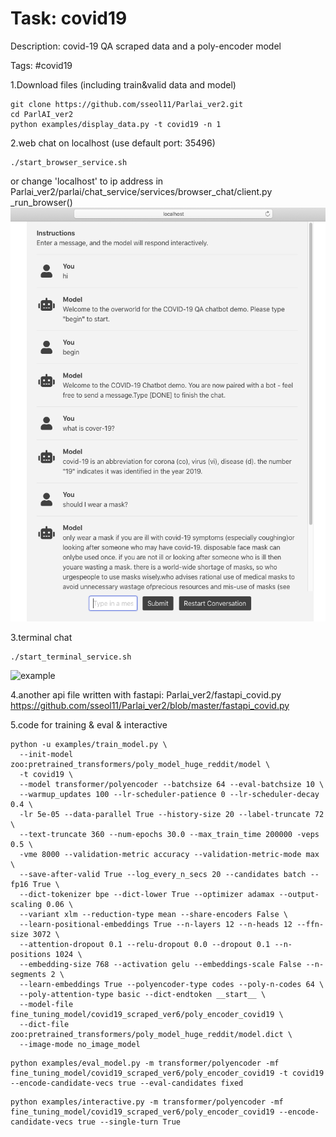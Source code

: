 Task: covid19
==============
Description: covid-19 QA scraped data and a poly-encoder model

Tags: #covid19


1.Download files (including train&valid data and model)
```
git clone https://github.com/sseol11/Parlai_ver2.git
cd ParlAI_ver2
python examples/display_data.py -t covid19 -n 1
```

2.web chat on localhost (use default port: 35496)
```
./start_browser_service.sh
```
or change 'localhost' to ip address in Parlai_ver2/parlai/chat_service/services/browser_chat/client.py _run_browser()
![example](https://github.com/qli74/ParlAI/blob/master/cov1.png)


3.terminal chat
```
./start_terminal_service.sh
```
![example](https://github.com/sseol11/Parlai_ver2/blob/master/cov_terminal.png)


4.another api file written with fastapi: Parlai_ver2/fastapi_covid.py\
https://github.com/sseol11/Parlai_ver2/blob/master/fastapi_covid.py

5.code for training & eval & interactive
```
python -u examples/train_model.py \
  --init-model zoo:pretrained_transformers/poly_model_huge_reddit/model \
  -t covid19 \
  --model transformer/polyencoder --batchsize 64 --eval-batchsize 10 \
  --warmup_updates 100 --lr-scheduler-patience 0 --lr-scheduler-decay 0.4 \
  -lr 5e-05 --data-parallel True --history-size 20 --label-truncate 72 \
  --text-truncate 360 --num-epochs 30.0 --max_train_time 200000 -veps 0.5 \
  -vme 8000 --validation-metric accuracy --validation-metric-mode max \
  --save-after-valid True --log_every_n_secs 20 --candidates batch --fp16 True \
  --dict-tokenizer bpe --dict-lower True --optimizer adamax --output-scaling 0.06 \
  --variant xlm --reduction-type mean --share-encoders False \
  --learn-positional-embeddings True --n-layers 12 --n-heads 12 --ffn-size 3072 \
  --attention-dropout 0.1 --relu-dropout 0.0 --dropout 0.1 --n-positions 1024 \
  --embedding-size 768 --activation gelu --embeddings-scale False --n-segments 2 \
  --learn-embeddings True --polyencoder-type codes --poly-n-codes 64 \
  --poly-attention-type basic --dict-endtoken __start__ \
  --model-file fine_tuning_model/covid19_scraped_ver6/poly_encoder_covid19 \
  --dict-file zoo:pretrained_transformers/poly_model_huge_reddit/model.dict \
  --image-mode no_image_model
```
```
python examples/eval_model.py -m transformer/polyencoder -mf fine_tuning_model/covid19_scraped_ver6/poly_encoder_covid19 -t covid19 --encode-candidate-vecs true --eval-candidates fixed  
```
```
python examples/interactive.py -m transformer/polyencoder -mf fine_tuning_model/covid19_scraped_ver6/poly_encoder_covid19 --encode-candidate-vecs true --single-turn True
```
